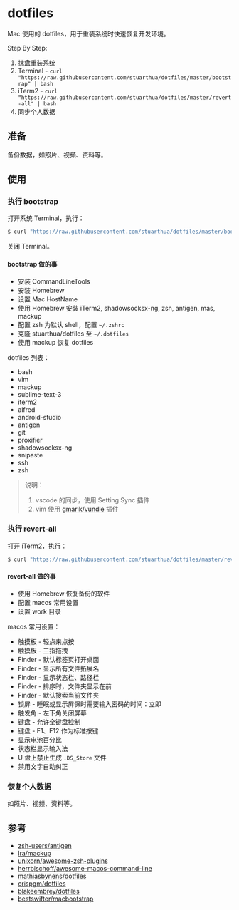 # dotfiles

Mac 使用的 dotfiles，用于重装系统时快速恢复开发环境。

Step By Step:

1. 抹盘重装系统
2. Terminal - `curl "https://raw.githubusercontent.com/stuarthua/dotfiles/master/bootstrap" | bash`
3. iTerm2 - `curl "https://raw.githubusercontent.com/stuarthua/dotfiles/master/revert-all" | bash`
4. 同步个人数据

## 准备

备份数据，如照片、视频、资料等。

## 使用

### 执行 bootstrap

打开系统 Terminal，执行：

```bash
$ curl "https://raw.githubusercontent.com/stuarthua/dotfiles/master/bootstrap" | bash
```

关闭 Terminal。

#### bootstrap 做的事

* 安装 CommandLineTools
* 安装 Homebrew
* 设置 Mac HostName
* 使用 Homebrew 安装 iTerm2, shadowsocksx-ng, zsh, antigen, mas, mackup
* 配置 zsh 为默认 shell，配置 `~/.zshrc`
* 克隆 stuarthua/dotfiles 至 `~/.dotfiles`
* 使用 mackup 恢复 dotfiles

dotfiles 列表：

* bash
* vim
* mackup
* sublime-text-3
* iterm2
* alfred
* android-studio
* antigen
* git
* proxifier
* shadowsocksx-ng
* snipaste
* ssh
* zsh

> 说明：
> 1. vscode 的同步，使用 Setting Sync 插件
> 2. vim 使用 [gmarik/vundle](https://github.com/gmarik/vundle.git) 插件

### 执行 revert-all

打开 iTerm2，执行：

```bash
$ curl "https://raw.githubusercontent.com/stuarthua/dotfiles/master/revert-all" | bash
```

#### revert-all 做的事

* 使用 Homebrew 恢复备份的软件
* 配置 macos 常用设置
* 设置 work 目录

macos 常用设置：

* 触摸板 - 轻点来点按
* 触摸板 - 三指拖拽
* Finder - 默认标签页打开桌面
* Finder - 显示所有文件拓展名
* Finder - 显示状态栏、路径栏
* Finder - 排序时，文件夹显示在前
* Finder - 默认搜索当前文件夹
* 锁屏 - 睡眠或显示屏保时需要输入密码的时间：立即
* 触发角 - 左下角关闭屏幕
* 键盘 - 允许全键盘控制
* 键盘 - F1、F12 作为标准按键
* 显示电池百分比
* 状态栏显示输入法
* U 盘上禁止生成 `.DS_Store` 文件
* 禁用文字自动纠正

### 恢复个人数据

如照片、视频、资料等。

## 参考

* [zsh-users/antigen](https://github.com/zsh-users/antigen)
* [lra/mackup](https://github.com/lra/mackup)
* [unixorn/awesome-zsh-plugins](https://github.com/unixorn/awesome-zsh-plugins)
* [herrbischoff/awesome-macos-command-line](https://github.com/herrbischoff/awesome-macos-command-line)
* [mathiasbynens/dotfiles](https://github.com/mathiasbynens/dotfiles)
* [crispgm/dotfiles](https://github.com/crispgm/dotfiles)
* [blakeembrey/dotfiles](https://github.com/blakeembrey/dotfiles)
* [bestswifter/macbootstrap](https://github.com/bestswifter/macbootstrap)
